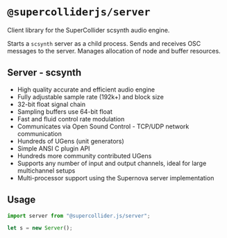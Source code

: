 # `@supercolliderjs/server`

Client library for the SuperCollider scsynth audio engine.

Starts a `scsynth` server as a child process.
Sends and receives OSC messages to the server.
Manages allocation of node and buffer resources.

## Server - scsynth
- High quality accurate and efficient audio engine
- Fully adjustable sample rate (192k+) and block size
- 32-bit float signal chain
- Sampling buffers use 64-bit float
- Fast and fluid control rate modulation
- Communicates via Open Sound Control - TCP/UDP network communication
- Hundreds of UGens (unit generators)
- Simple ANSI C plugin API
- Hundreds more community contributed UGens
- Supports any number of input and output channels, ideal for large multichannel setups
- Multi-processor support using the Supernova server implementation

## Usage

```js
import server from "@supercollider.js/server";

let s = new Server();

```
